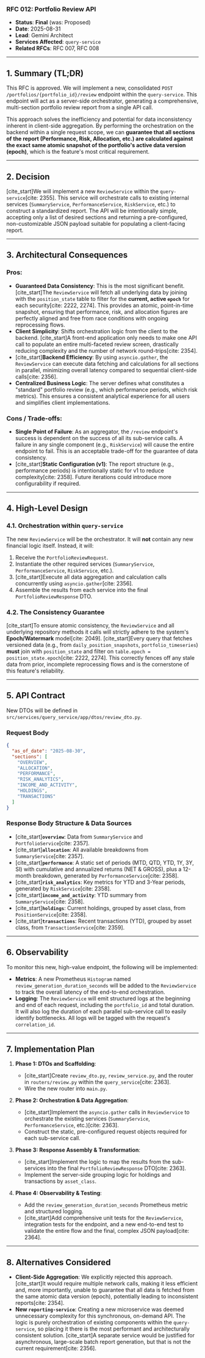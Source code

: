 ### **RFC 012: Portfolio Review API**

  * **Status**: **Final** (was: Proposed)
  * **Date**: 2025-08-31
  * **Lead**: Gemini Architect
  * **Services Affected**: `query-service`
  * **Related RFCs**: RFC 007, RFC 008

-----

## 1\. Summary (TL;DR)

This RFC is approved. We will implement a new, consolidated `POST /portfolios/{portfolio_id}/review` endpoint within the `query-service`. This endpoint will act as a server-side orchestrator, generating a comprehensive, multi-section portfolio review report from a single API call.

This approach solves the inefficiency and potential for data inconsistency inherent in client-side aggregation. By performing the orchestration on the backend within a single request scope, we can **guarantee that all sections of the report (Performance, Risk, Allocation, etc.) are calculated against the exact same atomic snapshot of the portfolio's active data version (epoch)**, which is the feature's most critical requirement.

-----

## 2\. Decision

[cite\_start]We will implement a new `ReviewService` within the `query-service`[cite: 2355]. This service will orchestrate calls to existing internal services (`SummaryService`, `PerformanceService`, `RiskService`, etc.) to construct a standardized report. The API will be intentionally simple, accepting only a list of desired sections and returning a pre-configured, non-customizable JSON payload suitable for populating a client-facing report.

-----

## 3\. Architectural Consequences

### **Pros**:

  * **Guaranteed Data Consistency**: This is the most significant benefit. [cite\_start]The `ReviewService` will fetch all underlying data by joining with the `position_state` table to filter for the **current, active `epoch`** for each security[cite: 2222, 2274]. This provides an atomic, point-in-time snapshot, ensuring that performance, risk, and allocation figures are perfectly aligned and free from race conditions with ongoing reprocessing flows.
  * **Client Simplicity**: Shifts orchestration logic from the client to the backend. [cite\_start]A front-end application only needs to make one API call to populate an entire multi-faceted review screen, drastically reducing complexity and the number of network round-trips[cite: 2354].
  * [cite\_start]**Backend Efficiency**: By using `asyncio.gather`, the `ReviewService` can execute data fetching and calculations for all sections in parallel, minimizing overall latency compared to sequential client-side calls[cite: 2356].
  * **Centralized Business Logic**: The server defines what constitutes a "standard" portfolio review (e.g., which performance periods, which risk metrics). This ensures a consistent analytical experience for all users and simplifies client implementations.

### **Cons / Trade-offs**:

  * **Single Point of Failure**: As an aggregator, the `/review` endpoint's success is dependent on the success of all its sub-service calls. A failure in any single component (e.g., `RiskService`) will cause the entire endpoint to fail. This is an acceptable trade-off for the guarantee of data consistency.
  * [cite\_start]**Static Configuration (v1)**: The report structure (e.g., performance periods) is intentionally static for v1 to reduce complexity[cite: 2358]. Future iterations could introduce more configurability if required.

-----

## 4\. High-Level Design

### 4.1. Orchestration within `query-service`

The new `ReviewService` will be the orchestrator. It will **not** contain any new financial logic itself. Instead, it will:

1.  Receive the `PortfolioReviewRequest`.
2.  Instantiate the other required services (`SummaryService`, `PerformanceService`, `RiskService`, etc.).
3.  [cite\_start]Execute all data aggregation and calculation calls concurrently using `asyncio.gather`[cite: 2356].
4.  Assemble the results from each service into the final `PortfolioReviewResponse` DTO.

### 4.2. The Consistency Guarantee

[cite\_start]To ensure atomic consistency, the `ReviewService` and all underlying repository methods it calls will strictly adhere to the system's **Epoch/Watermark** model[cite: 2049]. [cite\_start]Every query that fetches versioned data (e.g., from `daily_position_snapshots`, `portfolio_timeseries`) **must** join with `position_state` and filter on `table.epoch = position_state.epoch`[cite: 2222, 2274]. This correctly fences off any stale data from prior, incomplete reprocessing flows and is the cornerstone of this feature's reliability.

-----

## 5\. API Contract

New DTOs will be defined in `src/services/query_service/app/dtos/review_dto.py`.

### Request Body

```json
{
  "as_of_date": "2025-08-30",
  "sections": [
    "OVERVIEW",
    "ALLOCATION",
    "PERFORMANCE",
    "RISK_ANALYTICS",
    "INCOME_AND_ACTIVITY",
    "HOLDINGS",
    "TRANSACTIONS"
  ]
}
```

### Response Body Structure & Data Sources

  * [cite\_start]**`overview`**: Data from `SummaryService` and `PortfolioService`[cite: 2357].
  * [cite\_start]**`allocation`**: All available breakdowns from `SummaryService`[cite: 2357].
  * [cite\_start]**`performance`**: A static set of periods (MTD, QTD, YTD, 1Y, 3Y, SI) with cumulative and annualized returns (NET & GROSS), plus a 12-month breakdown, generated by `PerformanceService`[cite: 2358].
  * [cite\_start]**`risk_analytics`**: Key metrics for YTD and 3-Year periods, generated by `RiskService`[cite: 2358].
  * [cite\_start]**`income_and_activity`**: YTD summary from `SummaryService`[cite: 2358].
  * [cite\_start]**`holdings`**: Current holdings, grouped by asset class, from `PositionService`[cite: 2358].
  * [cite\_start]**`transactions`**: Recent transactions (YTD), grouped by asset class, from `TransactionService`[cite: 2359].

-----

## 6\. Observability

To monitor this new, high-value endpoint, the following will be implemented:

  * **Metrics**: A new Prometheus `Histogram` named `review_generation_duration_seconds` will be added to the `ReviewService` to track the overall latency of the end-to-end orchestration.
  * **Logging**: The `ReviewService` will emit structured logs at the beginning and end of each request, including the `portfolio_id` and total duration. It will also log the duration of each parallel sub-service call to easily identify bottlenecks. All logs will be tagged with the request's `correlation_id`.

-----

## 7\. Implementation Plan

1.  **Phase 1: DTOs and Scaffolding**:

      * [cite\_start]Create `review_dto.py`, `review_service.py`, and the router in `routers/review.py` within the `query_service`[cite: 2363].
      * Wire the new router into `main.py`.

2.  **Phase 2: Orchestration & Data Aggregation**:

      * [cite\_start]Implement the `asyncio.gather` calls in `ReviewService` to orchestrate the existing services (`SummaryService`, `PerformanceService`, etc.)[cite: 2363].
      * Construct the static, pre-configured request objects required for each sub-service call.

3.  **Phase 3: Response Assembly & Transformation**:

      * [cite\_start]Implement the logic to map the results from the sub-services into the final `PortfolioReviewResponse` DTO[cite: 2363].
      * Implement the server-side grouping logic for holdings and transactions by `asset_class`.

4.  **Phase 4: Observability & Testing**:

      * Add the `review_generation_duration_seconds` Prometheus metric and structured logging.
      * [cite\_start]Add comprehensive unit tests for the `ReviewService`, integration tests for the endpoint, and a new end-to-end test to validate the entire flow and the final, complex JSON payload[cite: 2364].

-----

## 8\. Alternatives Considered

  * **Client-Side Aggregation**: We explicitly rejected this approach. [cite\_start]It would require multiple network calls, making it less efficient and, more importantly, unable to guarantee that all data is fetched from the same atomic data version (epoch), potentially leading to inconsistent reports[cite: 2354].
  * **New `reporting-service`**: Creating a new microservice was deemed unnecessary complexity for this synchronous, on-demand API. The logic is purely orchestration of existing components within the `query-service`, so placing it there is the most performant and architecturally consistent solution. [cite\_start]A separate service would be justified for asynchronous, large-scale batch report generation, but that is not the current requirement[cite: 2356].